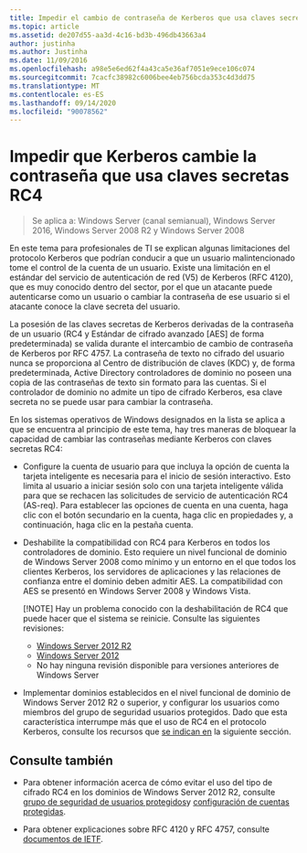 ```yaml
---
title: Impedir el cambio de contraseña de Kerberos que usa claves secretas RC4
ms.topic: article
ms.assetid: de207d55-aa3d-4c16-bd3b-496db43663a4
author: justinha
ms.author: Justinha
ms.date: 11/09/2016
ms.openlocfilehash: a98e5e6ed62f4a43ca5e36af7051e9ece106c074
ms.sourcegitcommit: 7cacfc38982c6006bee4eb756bcda353c4d3dd75
ms.translationtype: MT
ms.contentlocale: es-ES
ms.lasthandoff: 09/14/2020
ms.locfileid: "90078562"
---
```

# <a name="preventing-kerberos-change-password-that-uses-rc4-secret-keys"></a>Impedir que Kerberos cambie la contraseña que usa claves secretas RC4

>Se aplica a: Windows Server (canal semianual), Windows Server 2016, Windows Server 2008 R2 y Windows Server 2008

En este tema para profesionales de TI se explican algunas limitaciones del protocolo Kerberos que podrían conducir a que un usuario malintencionado tome el control de la cuenta de un usuario. Existe una limitación en el estándar del servicio de autenticación de red (V5) de Kerberos (RFC 4120), que es muy conocido dentro del sector, por el que un atacante puede autenticarse como un usuario o cambiar la contraseña de ese usuario si el atacante conoce la clave secreta del usuario.

La posesión de las claves secretas de Kerberos derivadas de la contraseña de un usuario (RC4 y Estándar de cifrado avanzado [AES] de forma predeterminada) se valida durante el intercambio de cambio de contraseña de Kerberos por RFC 4757. La contraseña de texto no cifrado del usuario nunca se proporciona al Centro de distribución de claves (KDC) y, de forma predeterminada, Active Directory controladores de dominio no poseen una copia de las contraseñas de texto sin formato para las cuentas. Si el controlador de dominio no admite un tipo de cifrado Kerberos, esa clave secreta no se puede usar para cambiar la contraseña.

En los sistemas operativos de Windows designados en la lista se aplica a que se encuentra al principio de este tema, hay tres maneras de bloquear la capacidad de cambiar las contraseñas mediante Kerberos con claves secretas RC4:

- Configure la cuenta de usuario para que incluya la opción de cuenta la tarjeta inteligente es necesaria para el inicio de sesión interactivo. Esto limita al usuario a iniciar sesión solo con una tarjeta inteligente válida para que se rechacen las solicitudes de servicio de autenticación RC4 (AS-req). Para establecer las opciones de cuenta en una cuenta, haga clic con el botón secundario en la cuenta, haga clic en propiedades y, a continuación, haga clic en la pestaña cuenta.

- Deshabilite la compatibilidad con RC4 para Kerberos en todos los controladores de dominio. Esto requiere un nivel funcional de dominio de Windows Server 2008 como mínimo y un entorno en el que todos los clientes Kerberos, los servidores de aplicaciones y las relaciones de confianza entre el dominio deben admitir AES. La compatibilidad con AES se presentó en Windows Server 2008 y Windows Vista.

    [!NOTE]
    Hay un problema conocido con la deshabilitación de RC4 que puede hacer que el sistema se reinicie. Consulte las siguientes revisiones:
    - [Windows Server 2012 R2](https://support.microsoft.com/kb/3038261)
    - [Windows Server 2012](https://support.microsoft.com/kb/3086213)
    - No hay ninguna revisión disponible para versiones anteriores de Windows Server

- Implementar dominios establecidos en el nivel funcional de dominio de Windows Server 2012 R2 o superior, y configurar los usuarios como miembros del grupo de seguridad usuarios protegidos. Dado que esta característica interrumpe más que el uso de RC4 en el protocolo Kerberos, consulte los recursos que [se indican en](#see-also) la siguiente sección.

## <a name="see-also"></a>Consulte también

- Para obtener información acerca de cómo evitar el uso del tipo de cifrado RC4 en los dominios de Windows Server 2012 R2, consulte [grupo de seguridad de usuarios protegidos](/../credentials-protection-and-management/protected-users-security-group.md)y [configuración de cuentas protegidas](/../credentials-protection-and-management/how-to-configure-protected-accounts.md).

- Para obtener explicaciones sobre RFC 4120 y RFC 4757, consulte [documentos de IETF](http://tools.ietf.org/html/).
